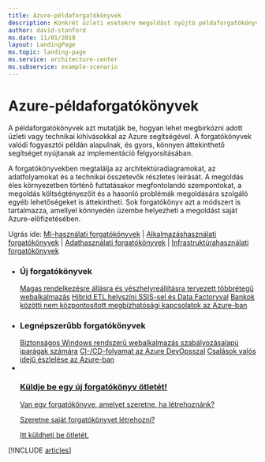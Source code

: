 ```yaml
---
title: Azure-példaforgatókönyvek
description: Konkrét üzleti esetekre megoldást nyújtó példaforgatókönyvek
author: david-stanford
ms.date: 11/01/2018
layout: LandingPage
ms.topic: landing-page
ms.service: architecture-center
ms.subservice: example-scenario
---
```


# <a name="azure-example-scenarios"></a>Azure-példaforgatókönyvek

A példaforgatókönyvek azt mutatják be, hogyan lehet megbirkózni adott üzleti vagy technikai kihívásokkal az Azure segítségével. A forgatókönyvek valódi fogyasztói példán alapulnak, és gyors, könnyen áttekinthető segítséget nyújtanak az implementáció felgyorsításában.

A forgatókönyvekben megtalálja az architektúradiagramokat, az adatfolyamokat és a technikai összetevők részletes leírását. A megoldás éles környezetben történő futtatásakor megfontolandó szempontokat, a megoldás költségtényezőit és a hasonló problémák megoldására szolgáló egyéb lehetőségeket is áttekintheti. Sok forgatókönyv azt a módszert is tartalmazza, amellyel könnyedén üzembe helyezheti a megoldást saját Azure-előfizetésében.

Ugrás ide: [MI-használati forgatókönyvek](#ai-scenarios) | [Alkalmazáshasználati forgatókönyvek](#application-scenarios) | [Adathasználati forgatókönyvek](#data-scenarios) | [Infrastruktúrahasználati forgatókönyvek](#infrastructure-scenarios)

<ul class="panelContent cardsL">
    <li>
        <div class="cardSize">
            <div class="cardPadding">
                <div class="card">
                    <div class="cardText">
                        <h3>Új forgatókönyvek</h3>
                        <a class="barLink" href="/azure/architecture/example-scenario/infrastructure/multi-tier-app-disaster-recovery" data-linktype="absolute-path">Magas rendelkezésre állásra és vészhelyreállításra tervezett többrétegű webalkalmazás</a>
                        <a class="barLink" href="/azure/architecture/example-scenario/data/hybrid-etl-with-adf" data-linktype="absolute-path">Hibrid ETL helyszíni SSIS-sel és Data Factoryval</a>
                        <a class="barLink" href="/azure/architecture/example-scenario/apps/decentralized-trust" data-linktype="absolute-path">Bankok közötti nem központosított megbízhatósági kapcsolatok az Azure-ban</a>
                    </div>
                </div>
            </div>
        </div>
    </li>
    <li>
        <div class="cardSize">
            <div class="cardPadding">
                <div class="card">
                    <div class="cardText">
                        <h3>Legnépszerűbb forgatókönyvek</h3>
                        <a class="barLink" href="/azure/architecture/example-scenario/infrastructure/regulated-multitier-app" data-linktype="absolute-path">Biztonságos Windows rendszerű webalkalmazás szabályozásalapú iparágak számára</a>
                        <a class="barLink" href="/azure/architecture/example-scenario/apps/devops-dotnet-webapp" data-linktype="absolute-path">CI-/CD-folyamat az Azure DevOpsszal</a>
                        <a class="barLink" href="/azure/architecture/example-scenario/data/fraud-detection" data-linktype="absolute-path">Csalások valós idejű észlelése az Azure-ban</a>
                    </div>
                </div>
            </div>
        </div>
    </li>
    <li>
        <div class="cardSize">
            <div class="cardPadding">
                <div class="card">
                    <div class="cardText">
                        <a href="https://forms.office.com/Pages/ResponsePage.aspx?id=v4j5cvGGr0GRqy180BHbRy0ZnoKOXdVBqaBz653YPElUNjlNMEpPMDNSSU1aWEIxMFNFNlY2T0E3NC4u" data-linktype="external">
                            <div class="cardSize cardsF">
                                <div class="cardPadding">
                                    <div class="card">
                                        <div class="cardImageOuter">
                                            <div class="cardImage">
                                                <img src="https://docs.microsoft.com/en-us/media/common/i_feedback.svg" alt="" data-linktype="external">
                                            </div>
                                        </div>
                                        <div class="cardText">
                                            <h3 class="x-hidden-focus">Küldje be egy új forgatókönyv ötletét!</h3>
                                            <p>Van egy forgatókönyve, amelyet szeretne, ha létrehoznánk?</p>
                                            <p>Szeretne saját forgatókönyvet létrehozni?</p>
                                            <p>Itt küldheti be ötletét.</p>
                                        </div>
                                    </div>
                                </div>
                            </div>
                        </a>
                    </div>
                </div>
            </div>
        </div>
    </li>
</ul>

[!INCLUDE [articles](../../includes/scenario_articles.md)]